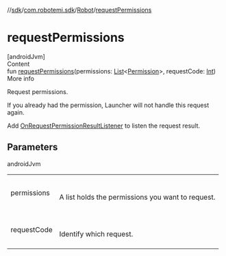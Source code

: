 //[sdk](../../../index.md)/[com.robotemi.sdk](../index.md)/[Robot](index.md)/[requestPermissions](request-permissions.md)



# requestPermissions  
[androidJvm]  
Content  
fun [requestPermissions](request-permissions.md)(permissions: [List](https://kotlinlang.org/api/latest/jvm/stdlib/kotlin.collections/-list/index.html)<[Permission](../../com.robotemi.sdk.permission/-permission/index.md)>, requestCode: [Int](https://kotlinlang.org/api/latest/jvm/stdlib/kotlin/-int/index.html))  
More info  


Request permissions.



If you already had the permission, Launcher will not handle this request again.



Add [OnRequestPermissionResultListener](../../com.robotemi.sdk.permission/-on-request-permission-result-listener/index.md) to listen the request result.



## Parameters  
  
androidJvm  
  
| | |
|---|---|
| <a name="com.robotemi.sdk/Robot/requestPermissions/#kotlin.collections.List[com.robotemi.sdk.permission.Permission]#kotlin.Int/PointingToDeclaration/"></a>permissions| <a name="com.robotemi.sdk/Robot/requestPermissions/#kotlin.collections.List[com.robotemi.sdk.permission.Permission]#kotlin.Int/PointingToDeclaration/"></a><br><br>A list holds the permissions you want to request.<br><br>|
| <a name="com.robotemi.sdk/Robot/requestPermissions/#kotlin.collections.List[com.robotemi.sdk.permission.Permission]#kotlin.Int/PointingToDeclaration/"></a>requestCode| <a name="com.robotemi.sdk/Robot/requestPermissions/#kotlin.collections.List[com.robotemi.sdk.permission.Permission]#kotlin.Int/PointingToDeclaration/"></a><br><br>Identify which request.<br><br>|
  
  



